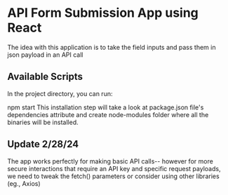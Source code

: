 # API Form Submission App using React

The idea with this application is to take the field inputs and pass them in json payload in an API call

## Available Scripts

In the project directory, you can run:

npm start
This installation step will take a look at package.json file's dependencies attribute and create node-modules folder where all the binaries will be installed.

## Update 2/28/24

The app works perfectly for making basic API calls-- however for more secure interactions that require an API key and specific request payloads, we need to tweak the fetch() parameters or consider using other libraries (eg., Axios)

